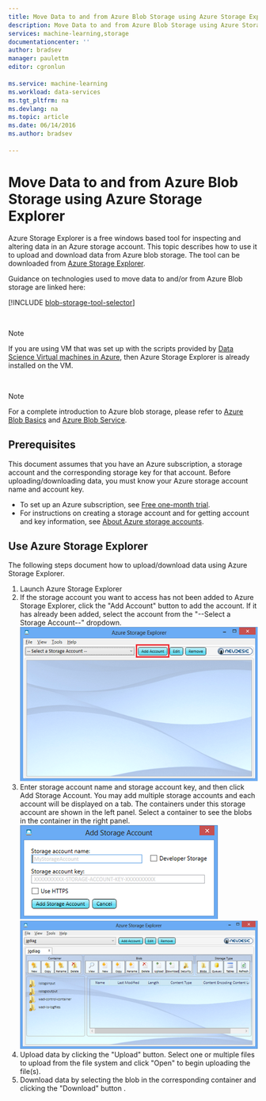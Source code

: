 ```yaml
---
title: Move Data to and from Azure Blob Storage using Azure Storage Explorer | Microsoft Azure
description: Move Data to and from Azure Blob Storage using Azure Storage Explorer
services: machine-learning,storage
documentationcenter: ''
author: bradsev
manager: paulettm
editor: cgronlun

ms.service: machine-learning
ms.workload: data-services
ms.tgt_pltfrm: na
ms.devlang: na
ms.topic: article
ms.date: 06/14/2016
ms.author: bradsev

---
```

# Move Data to and from Azure Blob Storage using Azure Storage Explorer
Azure Storage Explorer is a free windows based tool for inspecting and altering data in an Azure storage account. This topic describes how to use it to upload and download data from Azure blob storage. The tool can be downloaded from [Azure Storage Explorer](http://storageexplorer.com/).

Guidance on technologies used to move data to and/or from Azure Blob storage are linked here:

[!INCLUDE [blob-storage-tool-selector](../../includes/machine-learning-blob-storage-tool-selector.md)]

&nbsp; 

> [!NOTE]
> If you are using VM that was set up with the scripts provided by [Data Science Virtual machines in Azure](machine-learning-data-science-virtual-machines.md), then Azure Storage Explorer is already installed on the VM.  
> 
> 

&nbsp; 

> [!NOTE]
> For a complete introduction to Azure blob storage, please refer to [Azure Blob Basics](../storage/storage-dotnet-how-to-use-blobs.md) and  [Azure Blob Service](https://msdn.microsoft.com/library/azure/dd179376.aspx).   
> 
> 

## Prerequisites
This document assumes that you have an Azure subscription, a storage account and the corresponding storage key for that account. Before uploading/downloading data, you must know your Azure storage account name and account key. 

* To set up an Azure subscription, see [Free one-month trial](https://azure.microsoft.com/pricing/free-trial/).
* For instructions on creating a storage account and for getting account and key information, see [About Azure storage accounts](../storage/storage-create-storage-account.md).

<a id="explorer"></a>

## Use Azure Storage Explorer
The following steps document how to upload/download data using Azure Storage Explorer. 

1. Launch Azure Storage Explorer 
2. If the storage account you want to access has not been added to Azure Storage Explorer, click the "Add Account" button to add the account. If it has already been added, select the account from the "--Select a Storage Account--" dropdown.  
   ![Create workspace](./media/machine-learning-data-science-move-azure-blob/data-science-process-uploading-data-to-blob-storage-img1.png)
   <br>
3. Enter storage account name and storage account key, and then click Add Storage Account. You may add multiple storage accounts and each account will be displayed on a tab. The containers under this storage account are shown in the left panel. Select a container to see the blobs in the container in the right panel.  
   ![Create workspace](./media/machine-learning-data-science-move-azure-blob/data-science-process-uploading-data-to-blob-storage-img2.png)
   <br>
   ![Create workspace](./media/machine-learning-data-science-move-azure-blob/data-science-process-uploading-data-to-blob-storage-img3.png)
   <br>
4. Upload data by clicking the "Upload" button. Select one or multiple files to upload from the file system and click "Open" to begin uploading the file(s).
5. Download data by selecting the blob in the corresponding container and clicking the "Download" button .

<!-- Images -->

[1]: ./media/machine-learning-data-science-move-azure-blob/data-science-process-uploading-data-to-blob-storage-img1.png
[2]: ./media/machine-learning-data-science-move-azure-blob/data-science-process-uploading-data-to-blob-storage-img2.png
[3]: ./media/machine-learning-data-science-move-azure-blob/data-science-process-uploading-data-to-blob-storage-img3.png
